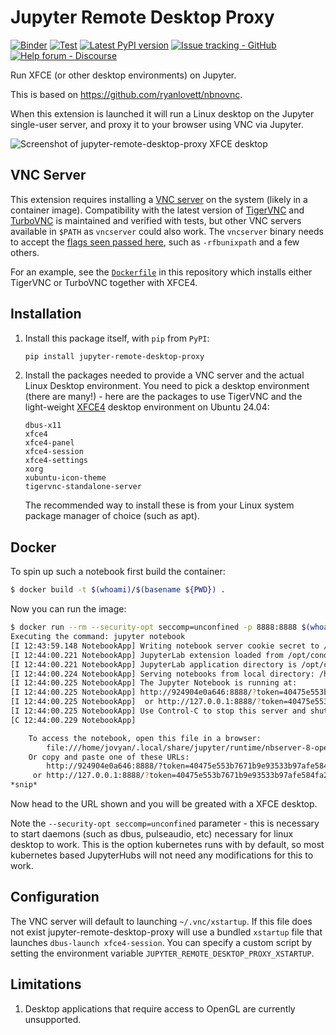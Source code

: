 # Jupyter Remote Desktop Proxy

[![Binder](https://mybinder.org/badge_logo.svg)](https://mybinder.org/v2/gh/jupyterhub/jupyter-remote-desktop-proxy/HEAD?urlpath=desktop)
[![Test](https://github.com/jupyterhub/jupyter-remote-desktop-proxy/actions/workflows/test.yaml/badge.svg)](https://github.com/jupyterhub/jupyter-remote-desktop-proxy/actions/workflows/test.yaml)
[![Latest PyPI version](https://img.shields.io/pypi/v/jupyter-remote-desktop-proxy?logo=pypi)](https://pypi.python.org/pypi/jupyter-remote-desktop-proxy)
[![Issue tracking - GitHub](https://img.shields.io/badge/issue_tracking-github-blue?logo=github)](https://github.com/jupyterhub/jupyter-remote-desktop-proxy/issues)
[![Help forum - Discourse](https://img.shields.io/badge/help_forum-discourse-blue?logo=discourse)](https://discourse.jupyter.org/c/jupyterhub)

Run XFCE (or other desktop environments) on Jupyter.

This is based on https://github.com/ryanlovett/nbnovnc.

When this extension is launched it will run a Linux desktop on the Jupyter single-user server, and proxy it to your browser using VNC via Jupyter.

![Screenshot of jupyter-remote-desktop-proxy XFCE desktop](https://raw.githubusercontent.com/jupyterhub/jupyter-remote-desktop-proxy/main/tests/reference/desktop.png)

## VNC Server

This extension requires installing a [VNC server] on the system (likely in a
container image). Compatibility with the latest version of [TigerVNC] and
[TurboVNC] is maintained and verified with tests, but other VNC servers
available in `$PATH` as `vncserver` could also work. The `vncserver` binary
needs to accept the [flags seen passed here], such as `-rfbunixpath` and a few
others.

For an example, see the [`Dockerfile`](./Dockerfile) in this repository which
installs either TigerVNC or TurboVNC together with XFCE4.

[vnc server]: https://en.wikipedia.org/wiki/Virtual_Network_Computing
[tigervnc]: https://tigervnc.org/
[turbovnc]: https://www.turbovnc.org/
[flags seen passed here]: https://github.com/jupyterhub/jupyter-remote-desktop-proxy/blob/main/jupyter_remote_desktop_proxy/setup_websockify.py
[xfce4]: https://www.xfce.org/

## Installation

1. Install this package itself, with `pip` from `PyPI`:

   ```bash
   pip install jupyter-remote-desktop-proxy
   ```

2. Install the packages needed to provide a VNC server and the actual Linux Desktop environment.
   You need to pick a desktop environment (there are many!) - here are the packages
   to use TigerVNC and the light-weight [XFCE4] desktop environment on Ubuntu 24.04:

   ```
   dbus-x11
   xfce4
   xfce4-panel
   xfce4-session
   xfce4-settings
   xorg
   xubuntu-icon-theme
   tigervnc-standalone-server
   ```

   The recommended way to install these is from your Linux system package manager
   of choice (such as apt).

## Docker

To spin up such a notebook first build the container:

```bash
$ docker build -t $(whoami)/$(basename ${PWD}) .
```

Now you can run the image:

```bash
$ docker run --rm --security-opt seccomp=unconfined -p 8888:8888 $(whoami)/$(basename ${PWD})
Executing the command: jupyter notebook
[I 12:43:59.148 NotebookApp] Writing notebook server cookie secret to /home/jovyan/.local/share/jupyter/runtime/notebook_cookie_secret
[I 12:44:00.221 NotebookApp] JupyterLab extension loaded from /opt/conda/lib/python3.7/site-packages/jupyterlab
[I 12:44:00.221 NotebookApp] JupyterLab application directory is /opt/conda/share/jupyter/lab
[I 12:44:00.224 NotebookApp] Serving notebooks from local directory: /home/jovyan
[I 12:44:00.225 NotebookApp] The Jupyter Notebook is running at:
[I 12:44:00.225 NotebookApp] http://924904e0a646:8888/?token=40475e553b7671b9e93533b97afe584fa2030448505a7d83
[I 12:44:00.225 NotebookApp]  or http://127.0.0.1:8888/?token=40475e553b7671b9e93533b97afe584fa2030448505a7d83
[I 12:44:00.225 NotebookApp] Use Control-C to stop this server and shut down all kernels (twice to skip confirmation).
[C 12:44:00.229 NotebookApp]

    To access the notebook, open this file in a browser:
        file:///home/jovyan/.local/share/jupyter/runtime/nbserver-8-open.html
    Or copy and paste one of these URLs:
        http://924904e0a646:8888/?token=40475e553b7671b9e93533b97afe584fa2030448505a7d83
     or http://127.0.0.1:8888/?token=40475e553b7671b9e93533b97afe584fa2030448505a7d83
*snip*
```

Now head to the URL shown and you will be greated with a XFCE desktop.

Note the `--security-opt seccomp=unconfined` parameter - this is necessary
to start daemons (such as dbus, pulseaudio, etc) necessary for linux desktop
to work. This is the option kubernetes runs with by default, so most kubernetes
based JupyterHubs will not need any modifications for this to work.

## Configuration

The VNC server will default to launching `~/.vnc/xstartup`.
If this file does not exist jupyter-remote-desktop-proxy will use a bundled `xstartup` file that launches `dbus-launch xfce4-session`.
You can specify a custom script by setting the environment variable `JUPYTER_REMOTE_DESKTOP_PROXY_XSTARTUP`.

## Limitations

1. Desktop applications that require access to OpenGL are currently unsupported.
